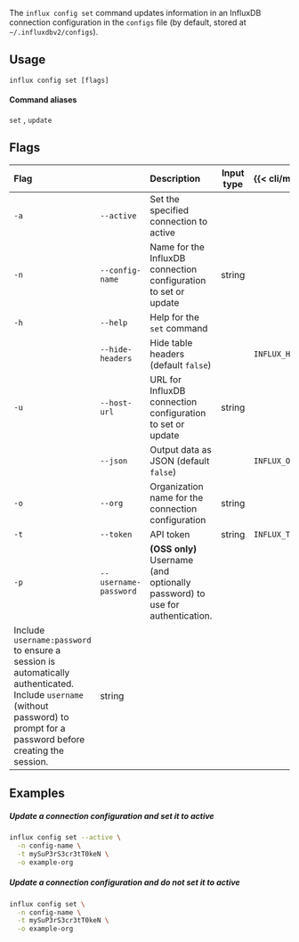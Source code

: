 
The `influx config set` command updates information in an InfluxDB connection
configuration in the `configs` file (by default, stored at `~/.influxdbv2/configs`).

## Usage
```
influx config set [flags]
```

#### Command aliases
`set` , `update`

## Flags
| Flag |                  | Description                                                     | Input type | {{< cli/mapped >}}    |
| :--- | :--------------- | :-------------------------------------------------------------- | :--------: | :-------------------- |
| `-a` | `--active`       | Set the specified connection to active                          |            |                       |
| `-n` | `--config-name`  | Name for the InfluxDB connection configuration to set or update |   string   |                       |
| `-h` | `--help`         | Help for the `set` command                                      |            |                       |
|      | `--hide-headers` | Hide table headers (default `false`)                            |            | `INFLUX_HIDE_HEADERS` |
| `-u` | `--host-url`     | URL for InfluxDB connection configuration to set or update      |   string   |                       |
|      | `--json`         | Output data as JSON (default `false`)                           |            | `INFLUX_OUTPUT_JSON`  |
| `-o` | `--org`          | Organization name for the connection configuration              |   string   |                       |
| `-t` | `--token`        | API token                                                       |   string   | `INFLUX_TOKEN`        |
| `-p` | `--username-password` | **(OSS only)** Username (and optionally password) to use for authentication.
Include `username:password` to ensure a session is automatically authenticated. Include `username` (without password) to prompt for a password before creating the session.                                                                       |   string   |

## Examples

##### Update a connection configuration and set it to active
```sh
influx config set --active \
  -n config-name \
  -t mySuP3rS3cr3tT0keN \
  -o example-org
```

##### Update a connection configuration and do not set it to active
```sh
influx config set \
  -n config-name \
  -t mySuP3rS3cr3tT0keN \
  -o example-org
```
